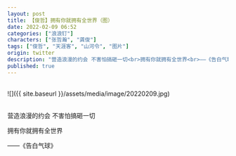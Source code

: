 ```yaml
---
layout: post
title: 【俊哲】拥有你就拥有全世界（图）
date: 2022-02-09 06:52
categories: ["浪浪钉"]
characters: ["张哲瀚", "龚俊"]
tags: ["俊哲", "天涯客", "山河令", "图片"]
origin: twitter
description: "营造浪漫的约会 不害怕搞砸一切<br>拥有你就拥有全世界<br>——《告白气球》"
published: true
---
```


<br>
![]({{ site.baseurl }}/assets/media/image/20220209.jpg)
<br><br>

营造浪漫的约会 不害怕搞砸一切

拥有你就拥有全世界

——《告白气球》
